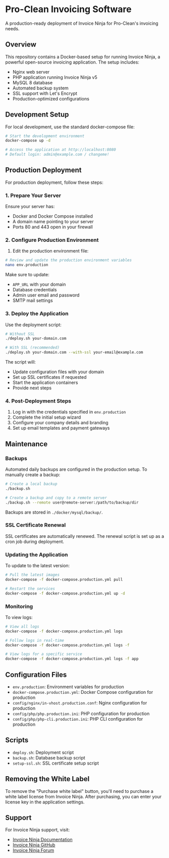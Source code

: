 # Pro-Clean Invoicing Software

A production-ready deployment of Invoice Ninja for Pro-Clean's invoicing needs.

## Overview

This repository contains a Docker-based setup for running Invoice Ninja, a powerful open-source invoicing application. The setup includes:

- Nginx web server
- PHP application running Invoice Ninja v5
- MySQL 8 database
- Automated backup system
- SSL support with Let's Encrypt
- Production-optimized configurations

## Development Setup

For local development, use the standard docker-compose file:

```bash
# Start the development environment
docker-compose up -d

# Access the application at http://localhost:8080
# Default login: admin@example.com / changeme!
```

## Production Deployment

For production deployment, follow these steps:

### 1. Prepare Your Server

Ensure your server has:
- Docker and Docker Compose installed
- A domain name pointing to your server
- Ports 80 and 443 open in your firewall

### 2. Configure Production Environment

1. Edit the production environment file:

```bash
# Review and update the production environment variables
nano env.production
```

Make sure to update:
- `APP_URL` with your domain
- Database credentials
- Admin user email and password
- SMTP mail settings

### 3. Deploy the Application

Use the deployment script:

```bash
# Without SSL
./deploy.sh your-domain.com

# With SSL (recommended)
./deploy.sh your-domain.com --with-ssl your-email@example.com
```

The script will:
- Update configuration files with your domain
- Set up SSL certificates if requested
- Start the application containers
- Provide next steps

### 4. Post-Deployment Steps

1. Log in with the credentials specified in `env.production`
2. Complete the initial setup wizard
3. Configure your company details and branding
4. Set up email templates and payment gateways

## Maintenance

### Backups

Automated daily backups are configured in the production setup. To manually create a backup:

```bash
# Create a local backup
./backup.sh

# Create a backup and copy to a remote server
./backup.sh --remote user@remote-server:/path/to/backup/dir
```

Backups are stored in `./docker/mysql/backup/`.

### SSL Certificate Renewal

SSL certificates are automatically renewed. The renewal script is set up as a cron job during deployment.

### Updating the Application

To update to the latest version:

```bash
# Pull the latest images
docker-compose -f docker-compose.production.yml pull

# Restart the services
docker-compose -f docker-compose.production.yml up -d
```

### Monitoring

To view logs:

```bash
# View all logs
docker-compose -f docker-compose.production.yml logs

# Follow logs in real-time
docker-compose -f docker-compose.production.yml logs -f

# View logs for a specific service
docker-compose -f docker-compose.production.yml logs -f app
```

## Configuration Files

- `env.production`: Environment variables for production
- `docker-compose.production.yml`: Docker Compose configuration for production
- `config/nginx/in-vhost.production.conf`: Nginx configuration for production
- `config/php/php.production.ini`: PHP configuration for production
- `config/php/php-cli.production.ini`: PHP CLI configuration for production

## Scripts

- `deploy.sh`: Deployment script
- `backup.sh`: Database backup script
- `setup-ssl.sh`: SSL certificate setup script

## Removing the White Label

To remove the "Purchase white label" button, you'll need to purchase a white label license from Invoice Ninja. After purchasing, you can enter your license key in the application settings.

## Support

For Invoice Ninja support, visit:
- [Invoice Ninja Documentation](https://invoiceninja.github.io/)
- [Invoice Ninja GitHub](https://github.com/invoiceninja/invoiceninja)
- [Invoice Ninja Forum](https://forum.invoiceninja.com/)
